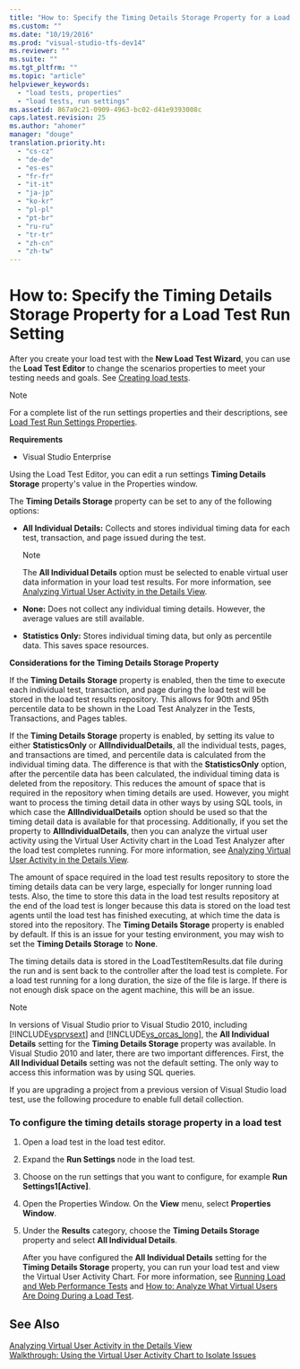 ```yaml
---
title: "How to: Specify the Timing Details Storage Property for a Load Test Run Setting"
ms.custom: ""
ms.date: "10/19/2016"
ms.prod: "visual-studio-tfs-dev14"
ms.reviewer: ""
ms.suite: ""
ms.tgt_pltfrm: ""
ms.topic: "article"
helpviewer_keywords: 
  - "load tests, properties"
  - "load tests, run settings"
ms.assetid: 867a9c21-0909-4963-bc02-d41e9393008c
caps.latest.revision: 25
ms.author: "ahomer"
manager: "douge"
translation.priority.ht: 
  - "cs-cz"
  - "de-de"
  - "es-es"
  - "fr-fr"
  - "it-it"
  - "ja-jp"
  - "ko-kr"
  - "pl-pl"
  - "pt-br"
  - "ru-ru"
  - "tr-tr"
  - "zh-cn"
  - "zh-tw"
---
```

# How to: Specify the Timing Details Storage Property for a Load Test Run Setting
After you create your load test with the **New Load Test Wizard**, you can use the **Load Test Editor** to change the scenarios properties to meet your testing needs and goals. See [Creating load tests](../test_notintoc/creating-load-tests.md).  
  
> [!NOTE]
>  For a complete list of the run settings properties and their descriptions, see [Load Test Run Settings Properties](../test/load-test-run-settings-properties.md).  
  
 **Requirements**  
  
-   Visual Studio Enterprise  
  
 Using the Load Test Editor, you can edit a run settings **Timing Details Storage** property's value in the Properties window.  
  
 The **Timing Details Storage** property can be set to any of the following options:  
  
-   **All Individual Details:** Collects and stores individual timing data for each test, transaction, and page issued during the test.  
  
    > [!NOTE]
    >  The **All Individual Details** option must be selected to enable virtual user data information in your load test results. For more information, see [Analyzing Virtual User Activity in the Details View](../test/63f4bd42-3cfb-4eee-af68-e8334976539e.md).  
  
-   **None:** Does not collect any individual timing details. However, the average values are still available.  
  
-   **Statistics Only:** Stores individual timing data, but only as percentile data. This saves space resources.  
  
 **Considerations for the Timing Details Storage Property**  
  
 If the **Timing Details Storage** property is enabled, then the time to execute each individual test, transaction, and page during the load test will be stored in the load test results repository. This allows for 90th and 95th percentile data to be shown in the Load Test Analyzer in the Tests, Transactions, and Pages tables.  
  
 If the **Timing Details Storage** property is enabled, by setting its value to either **StatisticsOnly** or **AllIndividualDetails**, all the individual tests, pages, and transactions are timed, and percentile data is calculated from the individual timing data. The difference is that with the **StatisticsOnly** option, after the percentile data has been calculated, the individual timing data is deleted from the repository. This reduces the amount of space that is required in the repository when timing details are used. However, you might want to process the timing detail data in other ways by using SQL tools, in which case the **AllIndividualDetails** option should be used so that the timing detail data is available for that processing. Additionally, if you set the property to **AllIndividualDetails**, then you can analyze the virtual user activity using the Virtual User Activity chart in the Load Test Analyzer after the load test completes running. For more information, see [Analyzing Virtual User Activity in the Details View](../test/63f4bd42-3cfb-4eee-af68-e8334976539e.md).  
  
 The amount of space required in the load test results repository to store the timing details data can be very large, especially for longer running load tests. Also, the time to store this data in the load test results repository at the end of the load test is longer because this data is stored on the load test agents until the load test has finished executing, at which time the data is stored into the repository. The **Timing Details Storage** property is enabled by default. If this is an issue for your testing environment, you may wish to set the **Timing Details Storage** to **None**.  
  
 The timing details data is stored in the LoadTestItemResults.dat file during the run and is sent back to the controller after the load test is complete. For a load test running for a long duration, the size of the file is large. If there is not enough disk space on the agent machine, this will be an issue.  
  
> [!NOTE]
>  In versions of Visual Studio prior to Visual Studio 2010, including [!INCLUDE[vsprvsext](../test/includes/vsprvsext_md.md)] and [!INCLUDE[vs_orcas_long](../code-quality/includes/vs_orcas_long_md.md)], the **All Individual Details** setting for the **Timing Details Storage** property was available. In Visual Studio 2010 and later, there are two important differences. First, the **All Individual Details** setting was not the default setting. The only way to access this information was by using SQL queries.  
  
 If you are upgrading a project from a previous version of Visual Studio load test, use the following procedure to enable full detail collection.  
  
### To configure the timing details storage property in a load test  
  
1.  Open a load test in the load test editor.  
  
2.  Expand the **Run Settings** node in the load test.  
  
3.  Choose on the run settings that you want to configure, for example **Run Settings1[Active]**.  
  
4.  Open the Properties Window. On the **View** menu, select **Properties Window**.  
  
5.  Under the **Results** category, choose the **Timing Details Storage** property and select **All Individual Details**.  
  
     After you have configured the **All Individual Details** setting for the **Timing Details Storage** property, you can run your load test and view the Virtual User Activity Chart. For more information, see [Running Load and Web Performance Tests](http://msdn.microsoft.com/en-us/a4fd686e-69ec-485d-a335-acf12348aa30) and [How to: Analyze What Virtual Users Are Doing During a Load Test](../test/8bda19b3-91c1-4daf-b6c7-09108bddadff.md).  
  
## See Also  
 [Analyzing Virtual User Activity in the Details View](../test/63f4bd42-3cfb-4eee-af68-e8334976539e.md)   
 [Walkthrough: Using the Virtual User Activity Chart to Isolate Issues](../test/walkthrough--using-the-virtual-user-activity-chart-to-isolate-issues.md)